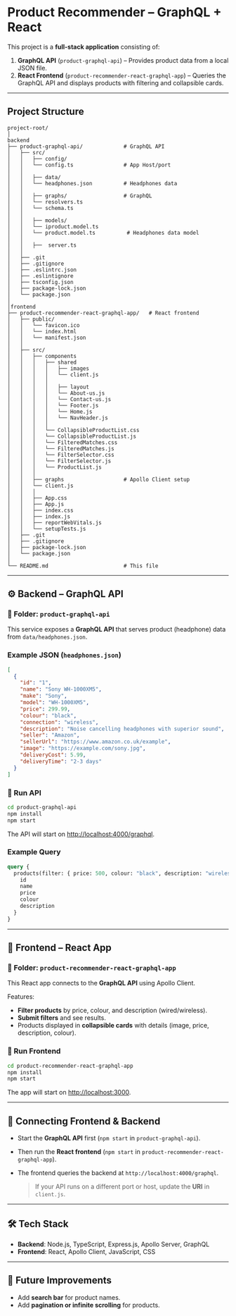 
# Product Recommender – GraphQL + React

This project is a **full-stack application** consisting of:

1. **GraphQL API** (`product-graphql-api`) – Provides product data from a local JSON file.
2. **React Frontend** (`product-recommender-react-graphql-app`) – Queries the GraphQL API and displays products with filtering and collapsible cards.

---

## Project Structure

```
project-root/
│
backend
├── product-graphql-api/             # GraphQL API 
│   ├── src/
│   │   ├── config/
│   │   └── config.ts                # App Host/port 
│   │
│   │   ├── data/
│   │   └── headphones.json          # Headphones data 
│   │
│   │   ├── graphs/                  # GraphQL 
│   │   └── resolvers.ts          
│   │   └── schema.ts           
│   │
│   │   ├── models/
│   │   └── iproduct.model.ts           
│   │   └── product.model.ts          # Headphones data model
│   │
│   │   ├──  server.ts
│   │
│   ├── .git
│   ├── .gitignore
│   ├── .eslintrc.json
│   ├── .eslintignore
│   ├── tsconfig.json
│   ├── package-lock.json
│   └── package.json
│
│frontend
├── product-recommender-react-graphql-app/   # React frontend
│   ├── public/
│   │   └── favicon.ico                
│   │   └── index.html                 
│   │   └── manifest.json                 
│   │
│   ├── src/
│   │   ├── components               
│   │   │   ├── shared               
│   │   │   │   ├── images               
│   │   │   │   └── client.js                 
│   │   │   │
│   │   │   │   ├── layout               
│   │   │   │   └── About-us.js                 
│   │   │   │   └── Contact-us.js                 
│   │   │   │   └── Footer.js                 
│   │   │   │   └── Home.js                 
│   │   │   │   └── NavHeader.js                 
│   │   │   │
│   │   │   └── CollapsibleProductList.css                 
│   │   │   └── CollapsibleProductList.js                 
│   │   │   └── FilteredMatches.css                 
│   │   │   └── FilteredMatches.js                 
│   │   │   └── FilterSelector.css                 
│   │   │   └── FilterSelector.js                 
│   │   │   └── ProductList.js                 
│   │   │   
│   │   ├── graphs                   # Apollo Client setup
│   │   └── client.js                 
│   │   │   
│   │   ├── App.css                
│   │   ├── App.js        
│   │   ├── index.css   
│   │   ├── index.js
│   │   ├── reportWebVitals.js
│   │   └── setupTests.js
│   ├── .git
│   ├── .gitignore
│   ├── package-lock.json
│   └── package.json
│
└── README.md                        # This file
```

---

## ⚙️ Backend – GraphQL API

### 📁 Folder: `product-graphql-api`

This service exposes a **GraphQL API** that serves product (headphone) data from `data/headphones.json`.

### Example JSON (`headphones.json`)

```json
[
  {
    "id": "1",
    "name": "Sony WH-1000XM5",
    "make": "Sony",
    "model": "WH-1000XM5",
    "price": 299.99,
    "colour": "black",
    "connection": "wireless",
    "description": "Noise cancelling headphones with superior sound",
    "seller": "Amazon",
    "sellerUrl": "https://www.amazon.co.uk/example",
    "image": "https://example.com/sony.jpg",
    "deliveryCost": 5.99,
    "deliveryTime": "2-3 days"
  }
]
```

### 🚀 Run API

```bash
cd product-graphql-api
npm install
npm start
```

The API will start on [http://localhost:4000/graphql](http://localhost:4000/graphql).

### Example Query

```graphql
query {
  products(filter: { price: 500, colour: "black", description: "wireless" }) {
    id
    name
    price
    colour
    description
  }
}
```

---

## 🎨 Frontend – React App

### 📁 Folder: `product-recommender-react-graphql-app`

This React app connects to the **GraphQL API** using Apollo Client.

Features:

* **Filter products** by price, colour, and description (wired/wireless).
* **Submit filters** and see results.
* Products displayed in **collapsible cards** with details (image, price, description, colour).

### 🚀 Run Frontend

```bash
cd product-recommender-react-graphql-app
npm install
npm start
```

The app will start on [http://localhost:3000](http://localhost:3000).

---

## 🔗 Connecting Frontend & Backend

* Start the **GraphQL API** first (`npm start` in `product-graphql-api`).
* Then run the **React frontend** (`npm start` in `product-recommender-react-graphql-app`).
* The frontend queries the backend at `http://localhost:4000/graphql`.

  > If your API runs on a different port or host, update the **URI** in `client.js`.

---

## 🛠 Tech Stack

* **Backend**: Node.js, TypeScript, Express.js, Apollo Server, GraphQL
* **Frontend**: React, Apollo Client, JavaScript, CSS

---

## 📌 Future Improvements

* Add **search bar** for product names.
* Add **pagination or infinite scrolling** for products.
